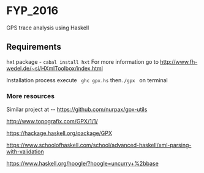 # FYP_2016
GPS trace analysis using Haskell

## Requirements
hxt package - ```cabal install hxt```
For more information go to http://www.fh-wedel.de/~si/HXmlToolbox/index.html

Installation process
execute ``` ghc gpx.hs```  then```./gpx ``` on terminal

### More resources
Similar project at -- https://github.com/nurpax/gpx-utils

http://www.topografix.com/GPX/1/1/

https://hackage.haskell.org/package/GPX

https://www.schoolofhaskell.com/school/advanced-haskell/xml-parsing-with-validation

https://www.haskell.org/hoogle/?hoogle=uncurry+%2bbase
